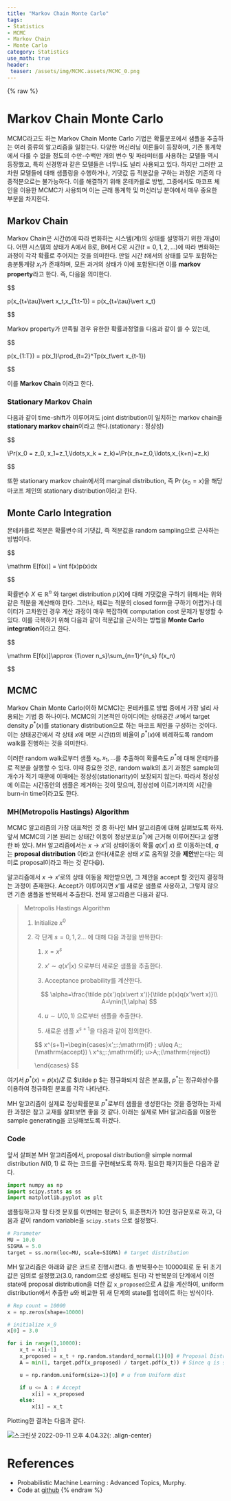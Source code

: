 ```yaml
---
title: "Markov Chain Monte Carlo"
tags:
- Statistics
- MCMC
- Markov Chain
- Monte Carlo
category: Statistics
use_math: true
header: 
 teaser: /assets/img/MCMC.assets/MCMC_0.png
---
```

{% raw %}
# Markov Chain Monte Carlo

MCMC라고도 하는 Markov Chain Monte Carlo 기법은 확률분포에서 샘플을 추출하는 여러 종류의 알고리즘을 일컫는다. 다양한 머신러닝 이론들이 등장하며, 기존 통계학에서 다룰 수 없을 정도의 수만-수백만 개의 변수 및 파라미터를 사용하는 모델들 역시 등장했고, 특히 신경망과 같은 모델들은 너무나도 널리 사용되고 있다. 하지만 그러한 고차원 모델들에 대해 샘플링을 수행하거나, 기댓값 등 적분값을 구하는 과정은 기존의 다중적분으로는 불가능하다. 이를 해결하기 위해 몬테카를로 방법, 그중에서도 마코프 체인을 이용한 MCMC가 사용되며 이는 근래 통계학 및 머신러닝 분야에서 매우 중요한 부분을 차지한다. 

## Markov Chain

Markov Chain은 시간($t$)에 따라 변화하는 시스템(계)의 상태를 설명하기 위한 개념이다. 어떤 시스템의 상태가 A에서 B로, B에서 C로 시간($t=0,1,2,\dots$)에 따라 변화하는 과정이 각각 확률로 주어지는 것을 의미한다. 만일 시간 $t$에서의 상태를 모두 포함하는 충분통계량 $x_t$가 존재하며, 모든 과거의 상태가 이에 포함된다면 이를 **markov property**라고 한다. 즉, 다음을 의미한다.

$$

p(x_{t+\tau}\vert x_t,x_{1:t-1}) = p(x_{t+\tau}\vert x_t)

$$

Markov property가 만족될 경우 유한한 확률과정열을 다음과 같이 쓸 수 있는데,

$$

p(x_{1:T}) = p(x_1)\prod_{t=2}^Tp(x_t\vert x_{t-1})

$$

이를 **Markov Chain** 이라고 한다.

### Stationary Markov Chain

다음과 같이 time-shift가 이루어져도 joint distribution이 일치하는 markov chain을 **stationary markov chain**이라고 한다.(stationary : 정상성)

$$

\Pr(x_0 = z_0, x_1=z_1,\ldots,x_k = z_k)=\Pr(x_n=z_0,\ldots,x_{k+n}=z_k)

$$

또한 stationary markov chain에서의 marginal distribution, 즉 $\Pr(x_0=x)$을 해당 마코프 체인의 stationary distribution이라고 한다.

## Monte Carlo Integration

몬테카를로 적분은 확률변수의 기댓값, 즉 적분값을 random sampling으로 근사하는 방법이다.

$$

\mathrm E[f(x)] = \int f(x)p(x)dx

$$

확률변수 $X\in\mathbb R^n$ 와 target distribution $p(X)$에 대해 기댓값을 구하기 위해서는 위와 같은 적분을 계산해야 한다. 그러나, 때로는 적분의 closed form을 구하기 어렵거나 데이터가 고차원인 경우 계산 과정이 매우 복잡하여 computation cost 문제가 발생할 수 있다. 이를 극복하기 위해 다음과 같이 적분값을 근사하는 방법을 **Monte Carlo integration**이라고 한다.

$$

\mathrm E[f(x)]\approx {1\over n_s}\sum_{n=1}^{n_s} f(x_n)

$$

## MCMC

Markov Chain Monte Carlo(이하 MCMC)는 몬테카를로 방법 중에서 가장 널리 사용되는 기법 중 하나이다. MCMC의 기본적인 아이디어는 상태공간 $\mathcal X$에서 target density $p^{\ast}(x)$를 stationary distribution으로 하는 마코프 체인을 구성하는 것이다. 이는 상태공간에서 각 상태 $x$에 머문 시간($t$)의 비율이 $p^{\ast}(x)$에 비례하도록 random walk를 진행하는 것을 의미한다.

이러한 random walk로부터 샘플 $x_0,x_1,\ldots$를 추출하여 확률측도 $p^{\ast}$에 대해 몬테카를로 적분을 실행할 수 있다. 이때 중요한 것은, random walk의 초기 과정은 sample의 개수가 적기 때문에 이때에는 정상성(stationarity)이 보장되지 않는다. 따라서 정상성에 이르는 시간동안의 샘플은 제거하는 것이 맞으며, 정상성에 이르기까지의 시간을 burn-in time이라고도 한다.

### MH(Metropolis Hastings) Algorithm

MCMC 알고리즘의 가장 대표적인 것 중 하나인 MH 알고리즘에 대해 살펴보도록 하자. 앞서 MCMC의 기본 원리는 상태간 이동이 정상분포($p^{\ast}$)에 근거해 이루어진다고 설명한 바 있다. MH 알고리즘에서는 $x\to x'$의 상태이동이 확률 $q(x'\vert \;x)$ 로 이동하는데, $q$는 **proposal distribution** 이라고 한다(새로운 상태 $x'$로 움직일 것을 **제안**받는다는 의미로 proposal이라고 하는 것 같다😃).

알고리즘에서 $x\to x'$로의 상태 이동을 제안받으면, 그 제안을 accept 할 것인지 결정하는 과정이 존재한다. Accept가 이루어지면 $x'$를 새로운 샘플로 사용하고, 그렇지 않으면 기존 샘플을 반복해서 추출한다. 전체 알고리즘은 다음과 같다.

> Metropolis Hastings Algorithm
>
> 1. Initialize $x^0$
>
> 2. 각 단계 $s=0,1,2\ldots$ 에 대해 다음 과정을 반복한다:
>
>    1) $x=x^s$
> 
>    2) $x'\sim q(x'\vert x)$ 으로부터 새로운 샘플을 추출한다.
> 
>    3) Acceptance probability를 계산한다.
>
>    $$
>    \alpha=\frac{\tilde p(x')q(x\vert x')}{\tilde p(x)q(x'\vert x)}\\
>    A=\min(1,\alpha)
>    $$
>
>    4) $u\sim U(0,1)$ 으로부터 샘플을 추출한다.
> 
>    5) 새로운 샘플 $x^{s+1}$을 다음과 같이 정의한다.
>
>    $$
>    x^{s+1}=\begin{cases}x'\;\;:\;\mathrm{if} \; u\leq A\;\;(\mathrm{accept}) \\
>    x^s\;\;:\;\mathrm{if}\; u>A\;\;(\mathrm{reject})
>          
>    \end{cases}
>    $$

여기서 $p^{\ast}(x) = \tilde p(x)/Z$ 로 $\tilde p $는 정규화되지 않은 분포를, $p^{\ast}$는 정규화상수를 이용하여 정규화된 분포를 각각 나타낸다.

MH 알고리즘이 실제로 정상확률분포 $p^{\ast}$로부터 샘플을 생성한다는 것을 증명하는 자세한 과정은 참고 교재를 살펴보면 좋을 것 같다. 아래는 실제로 MH 알고리즘을 이용한 sample generating을 코딩해보도록 하겠다.

### Code

앞서 살펴본 MH 알고리즘에서, proposal distribution을 simple normal distribution $N(0,1)$ 로 하는 코드를 구현해보도록 하자. 필요한 패키지들은 다음과 같다.

```py
import numpy as np
import scipy.stats as ss
import matplotlib.pyplot as plt
```

샘플링하고자 할 타겟 분포를 이번에는 평균이 5, 표준편차가 10인 정규분포로 하고, 다음과 같이 random variable을 `scipy.stats` 으로 설정했다.

```py
# Parameter
MU = 10.0
SIGMA = 5.0
target = ss.norm(loc=MU, scale=SIGMA) # target distribution
```

MH 알고리즘은 아래와 같은 코드로 진행시켰다. 총 반복횟수는 10000회로 둔 뒤 초기값은 임의로 설정했고(3.0, random으로 생성해도 된다) 각 반복문의 단계에서 이전 state에 proposal distribution을 더한 값 `x_proposed`으로 $A$ 값을 계산하여, uniform distribution에서 추출한 $u$와 비교한 뒤 새 단계의 state를 업데이트 하는 방식이다.

```python
# Rep count = 10000
x = np.zeros(shape=10000)

# initialize x_0
x[0] = 3.0

for i in range(1,10000):
    x_t = x[i-1]
    x_proposed = x_t + np.random.standard_normal(1)[0] # Proposal Distribution
    A = min(1, target.pdf(x_proposed) / target.pdf(x_t)) # Since q is symmetric

    u = np.random.uniform(size=1)[0] # u from Uniform dist

    if u <= A : # Accept
        x[i] = x_proposed
    else:
        x[i] = x_t
```

Plotting한 결과는 다음과 같다.

![스크린샷 2022-09-11 오후 4.04.32](/assets/img/MCMC.assets/MCMC_0.png){: .align-center}



# References

- Probabilistic Machine Learning : Advanced Topics, Murphy.
- Code at [github](https://github.com/ddangchani/Velog/blob/main/Statistical%20Learning/MCMC.ipynb)
{% endraw %}
